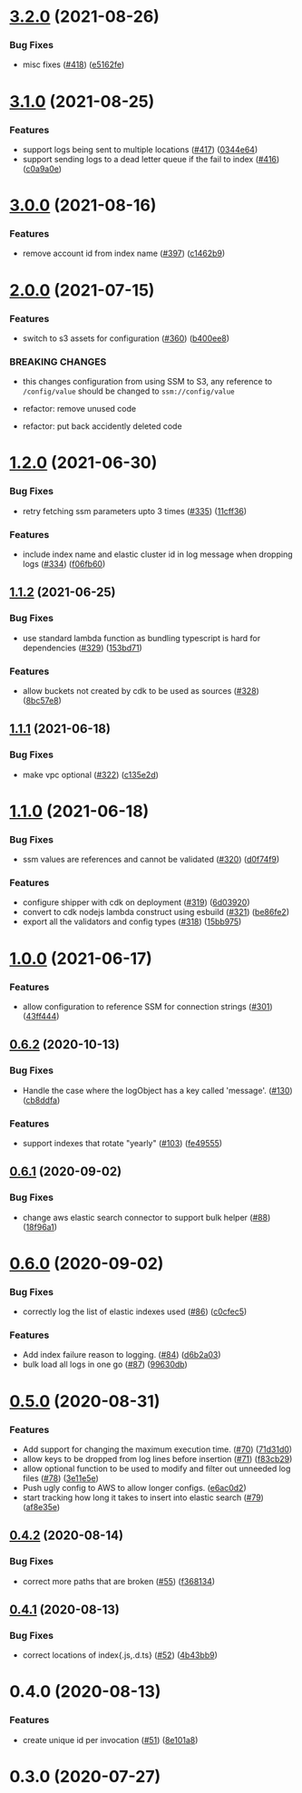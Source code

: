 # [3.2.0](https://github.com/linz/elasticsearch-shipper/compare/v3.1.0...v3.2.0) (2021-08-26)


### Bug Fixes

* misc fixes ([#418](https://github.com/linz/elasticsearch-shipper/issues/418)) ([e5162fe](https://github.com/linz/elasticsearch-shipper/commit/e5162fee8f10f92861e6725af0699e09df06dc22))



# [3.1.0](https://github.com/linz/elasticsearch-shipper/compare/v3.0.0...v3.1.0) (2021-08-25)


### Features

* support logs being sent to multiple locations  ([#417](https://github.com/linz/elasticsearch-shipper/issues/417)) ([0344e64](https://github.com/linz/elasticsearch-shipper/commit/0344e64a7db0584c515d2439d0f3b9a8215906a6))
* support sending logs to a dead letter queue if the fail to index ([#416](https://github.com/linz/elasticsearch-shipper/issues/416)) ([c0a9a0e](https://github.com/linz/elasticsearch-shipper/commit/c0a9a0ea69b2ddfd9acbf003d8cd0d5b3eee4fd5))



# [3.0.0](https://github.com/linz/elasticsearch-shipper/compare/v2.0.0...v3.0.0) (2021-08-16)


### Features

* remove account id from index name ([#397](https://github.com/linz/elasticsearch-shipper/issues/397)) ([c1462b9](https://github.com/linz/elasticsearch-shipper/commit/c1462b92f014c3aac250197979ef3cc60fe81b99))



# [2.0.0](https://github.com/linz/elasticsearch-shipper/compare/v1.2.0...v2.0.0) (2021-07-15)


### Features

* switch to s3 assets for configuration ([#360](https://github.com/linz/elasticsearch-shipper/issues/360)) ([b400ee8](https://github.com/linz/elasticsearch-shipper/commit/b400ee84593229aa1226dab42ebb988b837afc51))


### BREAKING CHANGES

* this changes configuration from using SSM to S3, any reference to `/config/value` should be changed to `ssm://config/value`

* refactor: remove unused code

* refactor: put back accidently deleted code



# [1.2.0](https://github.com/linz/elasticsearch-shipper/compare/v1.1.2...v1.2.0) (2021-06-30)


### Bug Fixes

* retry fetching ssm parameters upto 3 times ([#335](https://github.com/linz/elasticsearch-shipper/issues/335)) ([11cff36](https://github.com/linz/elasticsearch-shipper/commit/11cff366d2d2add85066be29cebda90743f9e2a1))


### Features

* include index name and elastic cluster id in log message when dropping logs ([#334](https://github.com/linz/elasticsearch-shipper/issues/334)) ([f06fb60](https://github.com/linz/elasticsearch-shipper/commit/f06fb60a6592cd63ed9b3d8b54cc225d508fc290))



## [1.1.2](https://github.com/linz/elasticsearch-shipper/compare/v1.1.1...v1.1.2) (2021-06-25)


### Bug Fixes

* use standard lambda function as bundling typescript is hard for dependencies ([#329](https://github.com/linz/elasticsearch-shipper/issues/329)) ([153bd71](https://github.com/linz/elasticsearch-shipper/commit/153bd714bd2498a9ed245d2b23ab38998bc2b7be))


### Features

* allow buckets not created by cdk to be used as sources ([#328](https://github.com/linz/elasticsearch-shipper/issues/328)) ([8bc57e8](https://github.com/linz/elasticsearch-shipper/commit/8bc57e858ba726257ef4b654b19b34738feb46a2))



## [1.1.1](https://github.com/linz/elasticsearch-shipper/compare/v1.1.0...v1.1.1) (2021-06-18)


### Bug Fixes

* make vpc optional ([#322](https://github.com/linz/elasticsearch-shipper/issues/322)) ([c135e2d](https://github.com/linz/elasticsearch-shipper/commit/c135e2d37cd8493dd4ad68e5b44d0980db2fecf4))



# [1.1.0](https://github.com/linz/elasticsearch-shipper/compare/v1.0.0...v1.1.0) (2021-06-18)


### Bug Fixes

* ssm values are references and cannot be validated ([#320](https://github.com/linz/elasticsearch-shipper/issues/320)) ([d0f74f9](https://github.com/linz/elasticsearch-shipper/commit/d0f74f97492ce7e7db5f0de96d6bfc43c62ead87))


### Features

* configure shipper with cdk on deployment ([#319](https://github.com/linz/elasticsearch-shipper/issues/319)) ([6d03920](https://github.com/linz/elasticsearch-shipper/commit/6d039204447ada50ff3918b8cff30fc9e47eb948))
* convert to cdk nodejs lambda construct using esbuild ([#321](https://github.com/linz/elasticsearch-shipper/issues/321)) ([be86fe2](https://github.com/linz/elasticsearch-shipper/commit/be86fe2e91ec5bb929e501c37a3b66279cc6d26c))
* export all the validators and config types ([#318](https://github.com/linz/elasticsearch-shipper/issues/318)) ([15bb975](https://github.com/linz/elasticsearch-shipper/commit/15bb9759fce15db60ffe7eab84ae51d617db611a))



# [1.0.0](https://github.com/linz/elasticsearch-shipper/compare/v0.6.2...v1.0.0) (2021-06-17)


### Features

* allow configuration to reference SSM for connection strings ([#301](https://github.com/linz/elasticsearch-shipper/issues/301)) ([43ff444](https://github.com/linz/elasticsearch-shipper/commit/43ff444c8f571065b65724d1fdee9f45fe5d047d))



## [0.6.2](https://github.com/linz/elasticsearch-shipper/compare/v0.6.1...v0.6.2) (2020-10-13)


### Bug Fixes

* Handle the case where the logObject has a key called 'message'. ([#130](https://github.com/linz/elasticsearch-shipper/issues/130)) ([cb8ddfa](https://github.com/linz/elasticsearch-shipper/commit/cb8ddfa441d5fb2503888383c811f30210b71568))


### Features

* support indexes that rotate "yearly" ([#103](https://github.com/linz/elasticsearch-shipper/issues/103)) ([fe49555](https://github.com/linz/elasticsearch-shipper/commit/fe49555128a639c0b8be57ab73366143e9a82a34))



## [0.6.1](https://github.com/linz/elasticsearch-shipper/compare/v0.6.0...v0.6.1) (2020-09-02)


### Bug Fixes

* change aws elastic search connector to support bulk helper ([#88](https://github.com/linz/elasticsearch-shipper/issues/88)) ([18f96a1](https://github.com/linz/elasticsearch-shipper/commit/18f96a189ad665c833cb274287c81ba27c008145))



# [0.6.0](https://github.com/linz/elasticsearch-shipper/compare/v0.5.0...v0.6.0) (2020-09-02)


### Bug Fixes

* correctly log the list of elastic indexes used ([#86](https://github.com/linz/elasticsearch-shipper/issues/86)) ([c0cfec5](https://github.com/linz/elasticsearch-shipper/commit/c0cfec59633570e1ab29f09f0d9be6fd5cd8d503))


### Features

* Add index failure reason to logging. ([#84](https://github.com/linz/elasticsearch-shipper/issues/84)) ([d6b2a03](https://github.com/linz/elasticsearch-shipper/commit/d6b2a03d2c3721d747877ba94ba1879178c673b8))
* bulk load all logs in one go ([#87](https://github.com/linz/elasticsearch-shipper/issues/87)) ([99630db](https://github.com/linz/elasticsearch-shipper/commit/99630db2830d367ceb52a68974fb610b73745804))



# [0.5.0](https://github.com/linz/elasticsearch-shipper/compare/v0.4.2...v0.5.0) (2020-08-31)


### Features

* Add support for changing the maximum execution time. ([#70](https://github.com/linz/elasticsearch-shipper/issues/70)) ([71d31d0](https://github.com/linz/elasticsearch-shipper/commit/71d31d0ad45fe7341621e44c5cf6ec2d42d33d79))
* allow keys to be dropped from log lines before insertion ([#71](https://github.com/linz/elasticsearch-shipper/issues/71)) ([f83cb29](https://github.com/linz/elasticsearch-shipper/commit/f83cb29673a9483f18a065ccddcc700bc0ed7982))
* allow optional function to be used to modify and filter out unneeded log files ([#78](https://github.com/linz/elasticsearch-shipper/issues/78)) ([3e11e5e](https://github.com/linz/elasticsearch-shipper/commit/3e11e5ec4d02da89f219845f22f4b923a12e172d))
* Push ugly config to AWS to allow longer configs. ([e6ac0d2](https://github.com/linz/elasticsearch-shipper/commit/e6ac0d23e304c507a9e92f9726a21f4012772466))
* start tracking how long it takes to insert into elastic search ([#79](https://github.com/linz/elasticsearch-shipper/issues/79)) ([af8e35e](https://github.com/linz/elasticsearch-shipper/commit/af8e35e048e53671b174089db7ac5a4ddcfb51da))



## [0.4.2](https://github.com/linz/elasticsearch-shipper/compare/v0.4.1...v0.4.2) (2020-08-14)


### Bug Fixes

* correct more paths that are broken ([#55](https://github.com/linz/elasticsearch-shipper/issues/55)) ([f368134](https://github.com/linz/elasticsearch-shipper/commit/f36813452d9f614b77c99c531d47e071ab8910e1))



## [0.4.1](https://github.com/linz/elasticsearch-shipper/compare/v0.4.0...v0.4.1) (2020-08-13)


### Bug Fixes

* correct locations of index{.js,.d.ts} ([#52](https://github.com/linz/elasticsearch-shipper/issues/52)) ([4b43bb9](https://github.com/linz/elasticsearch-shipper/commit/4b43bb904163264620e2788342676ccee8d534c1))



# 0.4.0 (2020-08-13)


### Features

* create unique id per invocation ([#51](https://github.com/linz/elasticsearch-shipper/issues/51)) ([8e101a8](https://github.com/linz/elasticsearch-shipper/commit/8e101a83a95b324dfc857d07d2d69619fb24f764))



# 0.3.0 (2020-07-27)
